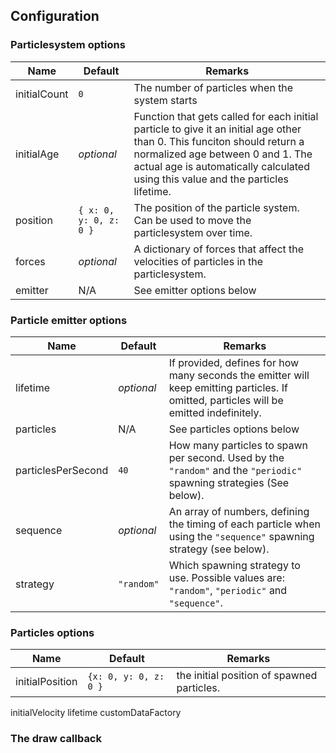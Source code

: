 ## Configuration

### Particlesystem options
| Name | Default | Remarks |
|---|---|---|
|initialCount|`0`|The number of particles when the system starts|
|initialAge|*optional*|Function that gets called for each initial particle to give it an initial age other than 0. This funciton should return a normalized age between 0 and 1. The actual age is automatically calculated using this value and the particles lifetime.
|position|`{ x: 0, y: 0, z: 0 }`|The position of the particle system. Can be used to move the particlesystem over time.|
|forces|*optional*|A dictionary of forces that affect the velocities of particles in the particlesystem.|
|emitter| N/A | See emitter options below |


### Particle emitter options
| Name | Default | Remarks |
|---|---|---|
|lifetime|*optional*|If provided, defines for how many seconds the emitter will keep emitting particles. If omitted, particles will be emitted indefinitely.|
|particles| N/A | See particles options below |
|particlesPerSecond|`40`|How many particles to spawn per second. Used by the `"random"` and the `"periodic"` spawning strategies (See below).|
|sequence|*optional*|An array of numbers, defining the timing of each particle when using the `"sequence"` spawning strategy (see below).|
|strategy|`"random"`|Which spawning strategy to use. Possible values are: `"random"`, `"periodic"` and `"sequence"`.|

### Particles options
| Name | Default | Remarks |
|---|---|---|
|initialPosition|`{x: 0, y: 0, z: 0 }`|the initial position of spawned particles.
initialVelocity
lifetime
customDataFactory
### The draw callback